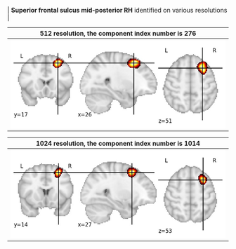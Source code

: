 


| **Superior frontal sulcus mid-posterior RH** identified on various resolutions |

| 512 resolution, the component index number is 276|  
|:---:|  
| ![Component 512](../512/final/276.jpg "From component 512: Superior frontal sulcus mid-posterior RH") |

| 1024 resolution, the component index number is 1014|  
|:---:|  
| ![Component 1024](../1024/final/1014.jpg "From component 1024: Superior frontal sulcus mid-posterior RH") |